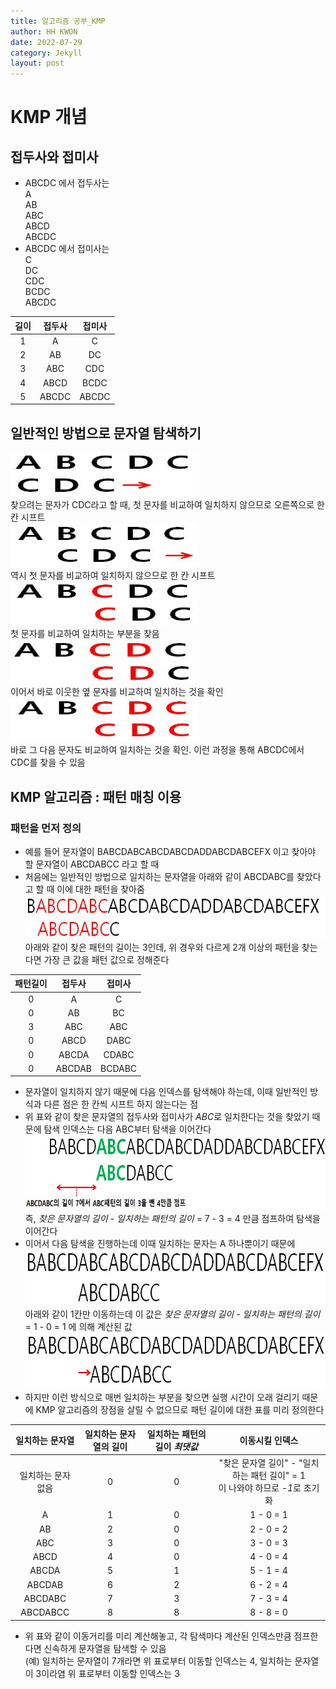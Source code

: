 ```yaml
---
title: 알고리즘 공부_KMP
author: HH KWON
date: 2022-07-29
category: Jekyll
layout: post
---
```


# KMP 개념

## 접두사와 접미사
 - ABCDC 에서 접두사는<br> A<br> AB<br> ABC<br> ABCD<br> ABCDC
 - ABCDC 에서 접미사는<br> C<br> DC<br> CDC<br> BCDC<br> ABCDC<br>

|길이  |접두사  |접미사  |
|:---:|:-----:|:-----:|
|1    |A      |C      |
|2    |AB     |DC     |
|3    |ABC    |CDC    |
|4    |ABCD   |BCDC   |
|5    |ABCDC  |ABCDC  |

## 일반적인 방법으로 문자열 탐색하기
<img src="../gitbook/images/kmp_1.JPG" width="300" height="70"><br>
찾으려는 문자가 CDC라고 할 때, 첫 문자를 비교하여 일치하지 않으므로 오른쪽으로 한 칸 시프트<br>
<img src="../gitbook/images/kmp_2.JPG" width="300" height="70"><br>
역시 첫 문자를 비교하여 일치하지 않으므로 한 칸 시프트<br>
<img src="../gitbook/images/kmp_3.JPG" width="300" height="70"><br>
첫 문자를 비교하여 일치하는 부분을 찾음<br>
<img src="../gitbook/images/kmp_4.JPG" width="300" height="70"><br>
이어서 바로 이웃한 옆 문자를 비교하여 일치하는 것을 확인<br>
<img src="../gitbook/images/kmp_5.JPG" width="300" height="70"><br>
바로 그 다음 문자도 비교하여 일치하는 것을 확인. 이런 과정을 통해 ABCDC에서 CDC를 찾을 수 있음<br>
   
## KMP 알고리즘 : 패턴 매칭 이용
### 패턴을 먼저 정의
- 예를 들어 문자열이 BABCDABCABCDABCDADDABCDABCEFX 이고 찾아야 할 문자열이 ABCDABCC 라고 할 때
- 처음에는 일반적인 방법으로 일치하는 문자열을 아래와 같이 ABCDABC를 찾았다고 할 때 이에 대한 패턴을 찾아줌<br>
<img src="../gitbook/images/kmp_1_1.JPG" width="500" height="70"><br>
  아래와 같이 찾은 패턴의 길이는 3인데, 위 경우와 다르게 2개 이상의 패턴을 찾는다면 가장 큰 값을 패턴 값으로 정해준다
  
|패턴길이|접두사|접미사|
|:---:|:-----:|:-----:|
|0    |A      |C      |
|0    |AB     |BC     |
|3    |ABC    |ABC    |
|0    |ABCD   |DABC   |
|0    |ABCDA  |CDABC  |
|0    |ABCDAB  |BCDABC  |

- 문자열이 일치하지 않기 때문에 다음 인덱스를 탐색해야 하는데, 이때 일반적인 방식과 다른 점은 한 칸씩 시프트 하지 않는다는 점
- 위 표와 같이 찾은 문자열의 접두사와 접미사가 *ABC*로 일치한다는 것을 찾았기 때문에 탐색 인덱스는 다음 ABC부터 탐색을 이어간다<br>
<img src="../gitbook/images/kmp_1_2.JPG" width="700" height="120"><br>
즉, *찾은 문자열의 길이* - *일치하는 패턴의 길이* = 7 - 3 = 4 만큼 점프하여 탐색을 이어간다<br>
- 이어서 다음 탐색을 진행하는데 이때 일치하는 문자는 A 하나뿐이기 때문에<br>
<img src="../gitbook/images/kmp_1_3.JPG" width="700" height="90"><br>
  아래와 같이 1칸만 이동하는데 이 값은 *찾은 문자열의 길이* - *일치하는 패턴의 길이* = 1 - 0 = 1 에 의해 계산된 값<br>
<img src="../gitbook/images/kmp_1_4.JPG" width="700" height="90"><br>
- 하지만 이런 방식으로 매번 일치하는 부분을 찾으면 실행 시간이 오래 걸리기 때문에 KMP 알고리즘의 장점을 살릴 수 없으므로 패턴 길이에 대한 표를 미리 정의한다<br>

|일치하는 문자열|일치하는 문자열의 길이|일치하는 패턴의 길이 *최댓값*|이동시킬 인덱스|
|:--------:|:--------:|:--------:|:--------:|
|일치하는 문자 없음|0|0|"찾은 문자열 길이" - "일치하는 패턴 길이" = 1<br> 이 나와야 하므로 *-1*로 초기화
|A|1|0|1 - 0 = 1|
|AB|2|0|2 - 0 = 2|
|ABC|3|0|3 - 0 = 3|
|ABCD|4|0|4 - 0 = 4|
|ABCDA|5|1|5 - 1 = 4|
|ABCDAB|6|2|6 - 2 = 4|
|ABCDABC|7|3|7 - 3 = 4|
|ABCDABCC|8|8|8 - 8 = 0|

- 위 표와 같이 이동거리를 미리 계산해놓고, 각 탐색마다 계산된 인덱스만큼 점프한다면 신속하게 문자열을 탐색할 수 있음<br>
  (예) 일치하는 문자열이 7개라면 위 표로부터 이동할 인덱스는 4, 일치하는 문자열이 3이라염 위 표로부터 이동할 인덱스는 3<br>